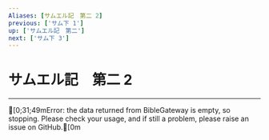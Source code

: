 ```yaml
---
Aliases: [サムエル記　第二 2]
previous: ['サム下 1']
up: ['サムエル記　第二']
next: ['サム下 3']
---
```

# サムエル記　第二 2

***
[0;31;49mError: the data returned from BibleGateway is empty, so stopping. Please check your usage, and if still a problem, please raise an issue on GitHub.[0m

